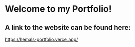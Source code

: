 # Welcome to my Portfolio!

## A link to the website can be found here:
https://hemals-portfolio.vercel.app/
